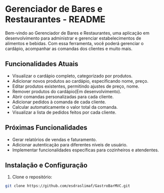 # Gerenciador de Bares e Restaurantes - README

Bem-vindo ao Gerenciador de Bares e Restaurantes, uma aplicação em desenvolvimento para administrar e gerenciar estabelecimentos de alimentos e bebidas. Com essa ferramenta, você poderá gerenciar o cardápio, acompanhar as comandas dos clientes e muito mais.

## Funcionalidades Atuais

- Visualizar o cardápio completo, categorizado por produtos.
- Adicionar novos produtos ao cardápio, especificando nome, preço.
- Editar produtos existentes, permitindo ajustes de preço, nome.
- Remover produtos do cardápio(Em desenvolvimento).
- Abrir comandas personalizadas para cada cliente.
- Adicionar pedidos à comanda de cada cliente.
- Calcular automaticamente o valor total da comanda.
- Visualizar a lista de pedidos feitos por cada cliente.

## Próximas Funcionalidades
- Gerar relatórios de vendas e faturamento.
- Adicionar autenticação para diferentes níveis de usuário.
- Implementar funcionalidades específicas para cozinheiros e atendentes.

## Instalação e Configuração

1. Clone o repositório:

```bash
git clone https://github.com/esdraslimaf/GastroBarMVC.git
```
